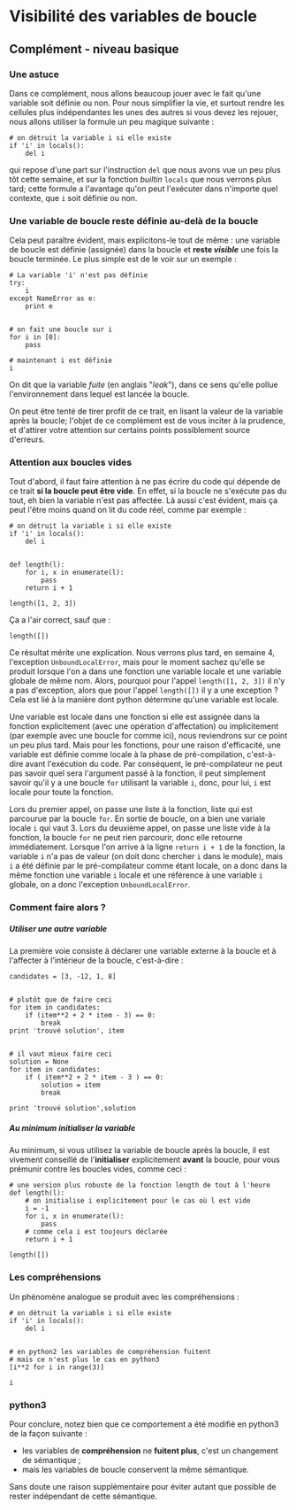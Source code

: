 
# Visibilité des variables de boucle

## Complément - niveau basique

### Une astuce

Dans ce complément, nous allons beaucoup jouer avec le fait qu'une variable soit
définie ou non. Pour nous simplifier la vie, et surtout rendre les cellules plus
indépendantes les unes des autres si vous devez les rejouer, nous allons
utiliser la formule un peu magique suivante&nbsp;:


    # on détruit la variable i si elle existe
    if 'i' in locals(): 
        del i

qui repose d'une part sur l'instruction `del` que nous avons vue un peu plus tôt
cette semaine, et sur la fonction *builtin* `locals` que nous verrons plus tard;
cette formule a l'avantage qu'on peut l'exécuter dans n'importe quel contexte,
que `i` soit définie ou non.

### Une variable de boucle reste définie au-delà de la boucle

Cela peut paraître évident, mais explicitons-le tout de même&nbsp;: une variable
de boucle est définie (assignée) dans la boucle et **reste *visible*** une fois
la boucle terminée. Le plus simple est de le voir sur un exemple&nbsp;:


    # La variable 'i' n'est pas définie
    try:
        i
    except NameError as e:
        print e


    # on fait une boucle sur i
    for i in [0]:
        pass
    
    # maintenant i est définie
    i

On dit que la variable *fuite* (en anglais "*leak*"), dans ce sens qu'elle
pollue l'environnement dans lequel est lancée la boucle.

On peut être tenté de tirer profit de ce trait, en lisant la valeur de la
variable après la boucle;  l'objet de ce complément est de vous inciter à la
prudence, et d'attirer votre attention sur certains points possiblement source
d'erreurs.

### Attention aux boucles vides

Tout d'abord, il faut faire attention à ne pas écrire du code qui dépende de ce
trait **si la boucle peut être vide**. En effet, si la boucle ne s'exécute pas
du tout, eh bien la variable n'est pas affectée. Là aussi c'est évident, mais ça
peut l'être moins quand on lit du code réel, comme par exemple&nbsp;:


    # on détruit la variable i si elle existe
    if 'i' in locals(): 
        del i


    def length(l):
        for i, x in enumerate(l):
            pass
        return i + 1
    
    length([1, 2, 3])

Ça a l'air correct, sauf que&nbsp;:


    length([])

Ce résultat mérite une explication. Nous verrons plus tard, en semaine 4,
l'exception `UnboundLocalError`, mais pour le moment sachez qu'elle se produit
lorsque l'on a dans une fonction une variable locale et une variable globale de
même nom. Alors, pourquoi pour l'appel `length([1, 2, 3])` il n'y a pas
d'exception, alors que pour l'appel `length([])` il y a une exception&nbsp;?
Cela est lié à la manière dont python détermine qu'une variable est locale.

Une variable est locale dans une fonction si elle est assignée dans la fonction
explicitement (avec une opération d'affectation) ou implicitement (par exemple
avec une boucle for comme ici), nous reviendrons sur ce point un peu plus tard.
Mais pour les fonctions, pour une raison d'efficacité, une variable est définie
comme locale à la phase de pré-compilation, c'est-à-dire avant l'exécution du
code. Par conséquent, le pré-compilateur ne peut pas savoir quel sera l'argument
passé à la fonction, il peut simplement savoir qu'il y a une boucle `for`
utilisant la variable `i`, donc, pour lui, `i` est locale pour toute la
fonction.

Lors du premier appel, on passe une liste à la fonction, liste qui est parcourue
par la boucle `for`. En sortie de boucle, on a bien une variale locale `i` qui
vaut 3. Lors du deuxième appel, on passe une liste vide à la fonction, la boucle
`for` ne peut rien parcourir, donc elle retourne immédiatement. Lorsque l'on
arrive à la ligne `return i + 1` de la fonction, la variable `i` n'a pas de
valeur (on doit donc chercher `i` dans le module), mais `i` a été définie par le
pré-compilateur comme étant locale, on a donc dans la même fonction une variable
`i` locale et une référence à une variable `i` globale, on a donc l'exception
`UnboundLocalError`.

### Comment faire alors ?

##### Utiliser une autre variable

La première voie consiste à déclarer une variable externe à la boucle et à
l'affecter à l'intérieur de la boucle, c'est-à-dire&nbsp;:


    candidates = [3, -12, 1, 8]


    # plutôt que de faire ceci
    for item in candidates:
        if (item**2 + 2 * item - 3) == 0:
            break
    print 'trouvé solution', item


    # il vaut mieux faire ceci
    solution = None
    for item in candidates:
        if ( item**2 + 2 * item - 3 ) == 0:
            solution = item
            break
    
    print 'trouvé solution',solution

##### Au minimum initialiser la variable

Au minimum, si vous utilisez la variable de boucle après la boucle, il est
vivement conseillé de l'**initialiser** explicitement **avant** la boucle, pour
vous prémunir contre les boucles vides, comme ceci&nbsp;:


    # une version plus robuste de la fonction length de tout à l'heure
    def length(l):
        # on initialise i explicitement pour le cas où l est vide
        i = -1
        for i, x in enumerate(l):
            pass
        # comme cela i est toujours déclarée
        return i + 1
    
    length([])

### Les compréhensions

Un phénomène analogue se produit avec les compréhensions&nbsp;:


    # on détruit la variable i si elle existe
    if 'i' in locals(): 
        del i


    # en python2 les variables de compréhension fuitent
    # mais ce n'est plus le cas en python3
    [i**2 for i in range(3)]
    
    i

### python3

Pour conclure, notez bien que ce comportement a été modifié en python3 de la
façon suivante&nbsp;:
 * les variables de **compréhension** ne **fuitent plus**, c'est un changement
de sémantique&nbsp;;
 * mais les variables de boucle conservent la même sémantique.

Sans doute une raison supplémentaire pour éviter autant que possible de rester
indépendant de cette sémantique.
